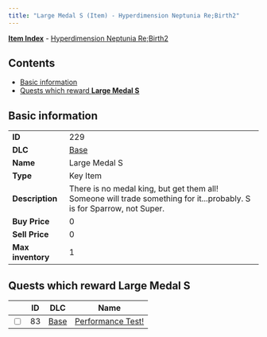 ```yaml
---
title: "Large Medal S (Item) - Hyperdimension Neptunia Re;Birth2"
---
```


[**Item Index**](/neptunia/rb2/item/index.html) - [Hyperdimension Neptunia Re;Birth2](/neptunia/rb2)

## Contents

- [Basic information](#basic-information)
- [Quests which reward **Large Medal S**](#quests-which-reward-large-medal-s)

## Basic information

|   |   |
| -- | -- |
| **ID** | 229 |
| **DLC** | [Base](/neptunia/rb2/dlc/0-base.html) |
| **Name** | Large Medal S |
| **Type** | Key Item |
| **Description** | There is no medal king, but get them all! Someone will trade something for it...probably. S is for Sparrow, not Super. |
| **Buy Price** | 0 |
| **Sell Price** | 0 |
| **Max inventory** | 1 |

## Quests which reward **Large Medal S**

|    | ID | DLC | Name |
| -- | -- | --- | ---- |
| <input type="checkbox" id="rb2-quest-0-83" class="trackbox" /> | 83 | [Base](/neptunia/rb2/dlc/0-base.html) | [Performance Test!](/neptunia/rb2/quest/0-83-performance-test.html) |